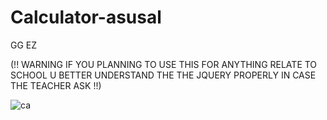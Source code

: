 # Calculator-asusal
 

GG EZ


(!! WARNING IF YOU PLANNING TO USE THIS FOR ANYTHING RELATE TO SCHOOL U BETTER UNDERSTAND THE THE JQUERY PROPERLY IN CASE THE TEACHER ASK !!)

![ca](https://github.com/Gurrendi/Calculator-asusal/assets/138661139/ea8f8a28-3033-44f1-9987-3def29296a09)
